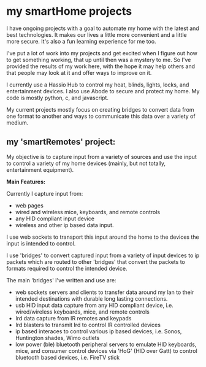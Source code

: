 # **my smartHome projects**

I have ongoing projects with a goal to automate my home with the latest and best technologies. It makes our lives a little more convenient and a little more secure. It's also a fun learning experience for me too.

I've put a lot of work into my projects and get excited when I figure out how to get something working, that up until then was a mystery to me. So I've provided the results of my work here, with the hope it may help others and that people may look at it and offer ways to improve on it.

I currently use a Hassio Hub to control my heat, blinds, lights, locks, and entertainment devices. I also use Abode to secure and protect my home. My code is mostly python, c, and javascript.

My current projects mostly focus on creating bridges to convert data from one format to another and ways to communicate this data over a variety of medium.

## **my 'smartRemotes' project:**

My objective is to capture input from a variety of sources and use the input to control a variety of my home devices (mainly, but not totally, entertainment equipment).

**Main Features:**

Currently I capture input from:
  - web pages
  - wired and wireless mice, keyboards, and remote controls
  - any HID compliant input device
  - wireless and other ip based data input.

I use web sockets to transport this input around the home to the devices the input is intended to control.

I use 'bridges' to convert captured input from a variety of input devices to ip packets which are routed to other 'bridges' that convert the packets to formats required to control the intended device. 

The main 'bridges' I've written and use are:

  - web sockets servers and clients to transfer data around my lan to their intended destinations with durable long lasting connections.
  - usb HID input data capture from any HID compliant device, i.e. wired/wireless keyboards, mice, and remote controls
  - Ird data capture from IR remotes and keypads
  - Ird blasters to transmit Ird to control IR controlled devices
  - ip based interaces to control various ip based devices, i.e. Sonos, Huntington shades, Wimo outlets
  - low power (ble) bluetooth peripheral servers to emulate HID keyboards, mice, and consumer control devices via 'HoG' (HID over Gatt) to control bluetooth based devices, i.e. FireTV stick




